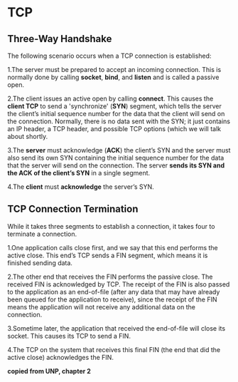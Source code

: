 # TCP  

## Three-Way Handshake  

The following scenario occurs when a TCP connection is established:  

1.The server must be prepared to accept an incoming connection. This is normally done by calling **socket**, **bind**, and **listen** and is called a passive open.  

2.The client issues an active open by calling **connect**. This causes the **client TCP** to send a 'synchronize' (**SYN**) segment, which tells the server the client’s initial sequence number for the data that the client will send on the connection. Normally, there is no data sent with the SYN; it just contains an IP header, a TCP header, and possible TCP options (which we will talk about shortly.  

3.The **server** must acknowledge (**ACK**) the client’s SYN and the server must also send its own SYN containing the initial sequence number for the data that the server will send on the connection. The server **sends its SYN and the ACK of the client’s SYN** in a single segment.  

4.The **client** must **acknowledge** the server’s SYN.  

## TCP Connection Termination  

While it takes three segments to establish a connection, it takes four to terminate a connection.

1.One application calls close first, and we say that this end performs the active close. This end’s TCP sends a FIN segment, which means it is finished sending data.  

2.The other end that receives the FIN performs the passive close. The received FIN is acknowledged by TCP. The receipt of the FIN is also passed to the application as an end-of-file (after any data that may have already been queued for the application to receive), since the receipt of the FIN means the application will not receive any additional data on the connection.  

3.Sometime later, the application that received the end-of-file will close its socket. This causes its TCP to send a FIN.  

4.The TCP on the system that receives this final FIN (the end that did the active close) acknowledges the FIN.  

**copied from UNP, chapter 2**
